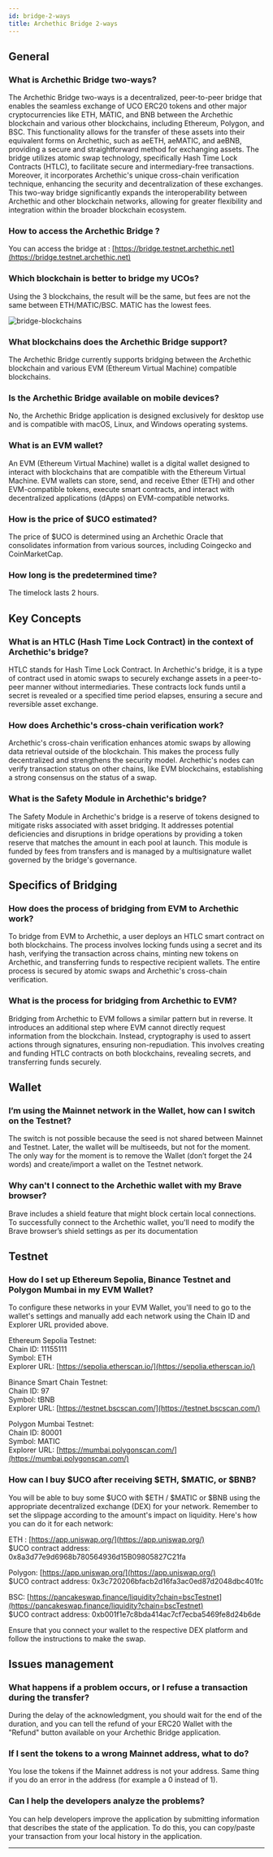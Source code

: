 ```yaml
---
id: bridge-2-ways
title: Archethic Bridge 2-ways
---
```


## General 

### What is Archethic Bridge two-ways?
The Archethic Bridge two-ways is a decentralized, peer-to-peer bridge that enables the seamless exchange of UCO ERC20 tokens and other major cryptocurrencies like ETH, MATIC, and BNB between the Archethic blockchain and various other blockchains, including Ethereum, Polygon, and BSC. This functionality allows for the transfer of these assets into their equivalent forms on Archethic, such as aeETH, aeMATIC, and aeBNB, providing a secure and straightforward method for exchanging assets. The bridge utilizes atomic swap technology, specifically Hash Time Lock Contracts (HTLC), to facilitate secure and intermediary-free transactions. Moreover, it incorporates Archethic's unique cross-chain verification technique, enhancing the security and decentralization of these exchanges. This two-way bridge significantly expands the interoperability between Archethic and other blockchain networks, allowing for greater flexibility and integration within the broader blockchain ecosystem.

### How to access the Archethic Bridge ?
You can access the bridge at : [https://bridge.testnet.archethic.net](https://bridge.testnet.archethic.net)

### Which blockchain is better to bridge my UCOs?

Using the 3 blockchains, the result will be the same, but fees are not the same between ETH/MATIC/BSC.
MATIC has the lowest fees.

![bridge-blockchains](/img/faq/bridge/Blockchains.svg)

### What blockchains does the Archethic Bridge support?
The Archethic Bridge currently supports bridging between the Archethic blockchain and various EVM (Ethereum Virtual Machine) compatible blockchains.

### Is the Archethic Bridge available on mobile devices?
No, the Archethic Bridge application is designed exclusively for desktop use and is compatible with macOS, Linux, and Windows operating systems.

### What is an EVM wallet?
An EVM (Ethereum Virtual Machine) wallet is a digital wallet designed to interact with blockchains that are compatible with the Ethereum Virtual Machine. EVM wallets can store, send, and receive Ether (ETH) and other EVM-compatible tokens, execute smart contracts, and interact with decentralized applications (dApps) on EVM-compatible networks.

### How is the price of $UCO estimated?
The price of $UCO is determined using an Archethic Oracle that consolidates information from various sources, including Coingecko and CoinMarketCap.

### How long is the predetermined time?
The timelock lasts 2 hours.

## Key Concepts

### What is an HTLC (Hash Time Lock Contract) in the context of Archethic's bridge?
HTLC stands for Hash Time Lock Contract. In Archethic's bridge, it is a type of contract used in atomic swaps to securely exchange assets in a peer-to-peer manner without intermediaries. These contracts lock funds until a secret is revealed or a specified time period elapses, ensuring a secure and reversible asset exchange.

### How does Archethic's cross-chain verification work?
Archethic's cross-chain verification enhances atomic swaps by allowing data retrieval outside of the blockchain. This makes the process fully decentralized and strengthens the security model. Archethic's nodes can verify transaction status on other chains, like EVM blockchains, establishing a strong consensus on the status of a swap.

### What is the Safety Module in Archethic's bridge?
The Safety Module in Archethic's bridge is a reserve of tokens designed to mitigate risks associated with asset bridging. It addresses potential deficiencies and disruptions in bridge operations by providing a token reserve that matches the amount in each pool at launch. This module is funded by fees from transfers and is managed by a multisignature wallet governed by the bridge's governance.

## Specifics of Bridging

### How does the process of bridging from EVM to Archethic work?
To bridge from EVM to Archethic, a user deploys an HTLC smart contract on both blockchains. The process involves locking funds using a secret and its hash, verifying the transaction across chains, minting new tokens on Archethic, and transferring funds to respective recipient wallets. The entire process is secured by atomic swaps and Archethic's cross-chain verification.

### What is the process for bridging from Archethic to EVM?
Bridging from Archethic to EVM follows a similar pattern but in reverse. It introduces an additional step where EVM cannot directly request information from the blockchain. Instead, cryptography is used to assert actions through signatures, ensuring non-repudiation. This involves creating and funding HTLC contracts on both blockchains, revealing secrets, and transferring funds securely.

## Wallet

### I’m using the Mainnet network in the Wallet, how can I switch on the Testnet?

The switch is not possible because the seed is not shared between Mainnet and Testnet. Later, the wallet will be multiseeds, but not for the moment. The only way for the moment is to remove the Wallet (don’t forget the 24 words) and create/import a wallet on the Testnet network.

### Why can't I connect to the Archethic wallet with my Brave browser?

Brave includes a shield feature that might block certain local connections.
To successfully connect to the Archethic wallet, you'll need to modify the Brave browser’s shield settings as per its documentation

## Testnet

### How do I set up Ethereum Sepolia, Binance Testnet and Polygon Mumbai in my EVM Wallet?

To configure these networks in your EVM Wallet, you'll need to go to the wallet's settings and manually add each network using the Chain ID and Explorer URL provided above.

Ethereum Sepolia Testnet:<br/>
Chain ID: 11155111<br/>
Symbol: ETH<br/>
Explorer URL: [https://sepolia.etherscan.io/](https://sepolia.etherscan.io/)<br/>

Binance Smart Chain Testnet:<br/>
Chain ID: 97<br/>
Symbol: tBNB<br/>
Explorer URL: [https://testnet.bscscan.com/](https://testnet.bscscan.com/)<br/>

Polygon Mumbai Testnet:<br/>
Chain ID: 80001<br/>
Symbol: MATIC<br/>
Explorer URL: [https://mumbai.polygonscan.com/](https://mumbai.polygonscan.com/)<br/>

### How can I buy $UCO after receiving $ETH, $MATIC, or $BNB?

You will be able to buy some $UCO with $ETH / $MATIC or $BNB using the appropriate decentralized exchange (DEX) for your network. 
Remember to set the slippage according to the amount's impact on liquidity. 
Here's how you can do it for each network:

ETH : [https://app.uniswap.org/](https://app.uniswap.org/)<br/>
$UCO contract address: 0x8a3d77e9d6968b780564936d15B09805827C21fa<br/>

Polygon: [https://app.uniswap.org/](https://app.uniswap.org/)<br/>
$UCO contract address: 0x3c720206bfacb2d16fa3ac0ed87d2048dbc401fc<br/>

BSC: [https://pancakeswap.finance/liquidity?chain=bscTestnet](https://pancakeswap.finance/liquidity?chain=bscTestnet)<br/>
$UCO contract address: 0xb001f1e7c8bda414ac7cf7ecba5469fe8d24b6de<br/>

Ensure that you connect your wallet to the respective DEX platform and follow the instructions to make the swap.

## Issues management

### What happens if a problem occurs, or I refuse a transaction during the transfer?
During the delay of the acknowledgment, you should wait for the end of the duration, and you can tell the refund of your ERC20 Wallet with the "Refund" button available on your Archethic Bridge application.

### If I sent the tokens to a wrong Mainnet address, what to do?
You lose the tokens if the Mainnet address is not your address. Same thing if you do an error in the address (for example a 0 instead of 1).

### Can I help the developers analyze the problems?

You can help developers improve the application by submitting information that describes the state of the application. 
To do this, you can copy/paste your transaction from your local history in the application.

---


